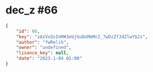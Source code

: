 
# dec_z #66
                
```JSON
{
    "id": 66,
    "key": "zAzVxOsInM#3eUjGuDoMmMcI_7wDzZfJdZlwY$2s",
    "author": "fwRelik",
    "owner": "undefined",
    "lisance_key": null,
    "date": "2023-1-04 01:00"
}
```
    